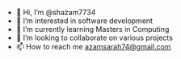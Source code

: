 - 👋 Hi, I’m @shazam7734
- 👀 I’m interested in software development
- 🌱 I’m currently learning Masters in Computing
- 💞️ I’m looking to collaborate on various projects
- 📫 How to reach me azamsarah74@gmail.com

<!---
shazam7734/shazam7734 is a ✨ special ✨ repository because its `README.md` (this file) appears on your GitHub profile.
You can click the Preview link to take a look at your changes.
--->
